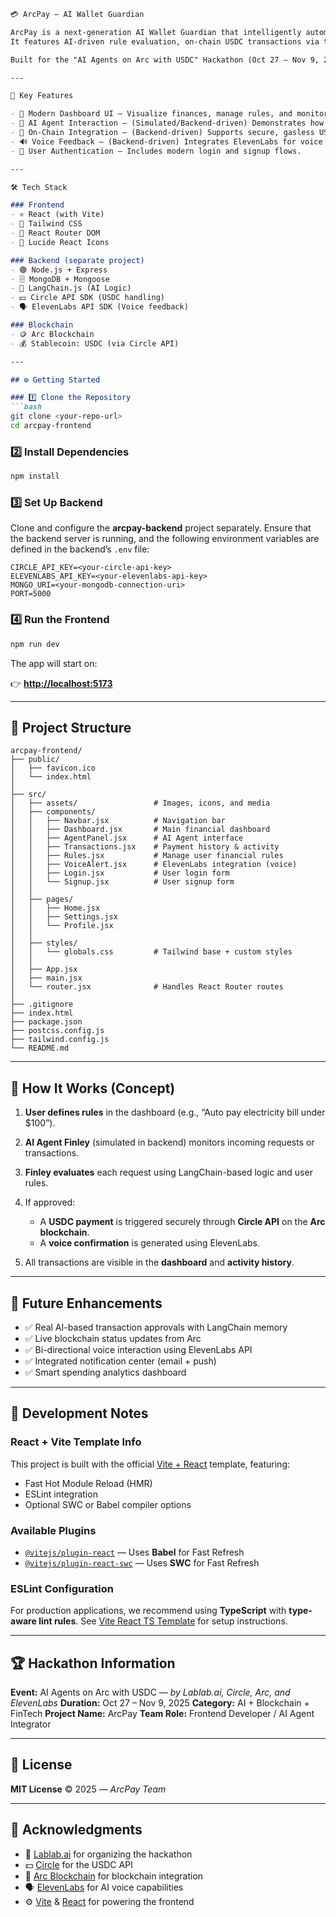 ````markdown
💳 ArcPay — AI Wallet Guardian

ArcPay is a next-generation AI Wallet Guardian that intelligently automates personal finances.  
It features AI-driven rule evaluation, on-chain USDC transactions via the Arc blockchain, and voice interactions powered by ElevenLabs.

Built for the "AI Agents on Arc with USDC" Hackathon (Oct 27 – Nov 9, 2025) — organized by Lablab.ai, Circle, Arc, and ElevenLabs.

---

🚀 Key Features

- 🎨 Modern Dashboard UI — Visualize finances, manage rules, and monitor AI agent activity.  
- 🧠 AI Agent Interaction — (Simulated/Backend-driven) Demonstrates how agents like Arcpay evaluate payment requests based on user-defined rules.  
- 🔗 On-Chain Integration — (Backend-driven) Supports secure, gasless USDC payments on the Arc blockchain via the Circle API.  
- 🔊 Voice Feedback — (Backend-driven) Integrates ElevenLabs for voice alerts and potentially voice command processing.  
- 🔐 User Authentication — Includes modern login and signup flows.

---

🛠️ Tech Stack

### Frontend
- ⚛️ React (with Vite)
- 💨 Tailwind CSS
- 🧭 React Router DOM
- 🧩 Lucide React Icons

### Backend (separate project)
- 🟢 Node.js + Express
- 🗄️ MongoDB + Mongoose
- 🤖 LangChain.js (AI Logic)
- 💵 Circle API SDK (USDC handling)
- 🗣️ ElevenLabs API SDK (Voice feedback)

### Blockchain
- 🪙 Arc Blockchain  
- 💰 Stablecoin: USDC (via Circle API)

---

## ⚙️ Getting Started

### 1️⃣ Clone the Repository
```bash
git clone <your-repo-url>
cd arcpay-frontend
````

### 2️⃣ Install Dependencies

```bash
npm install
```

### 3️⃣ Set Up Backend

Clone and configure the **arcpay-backend** project separately.
Ensure that the backend server is running, and the following environment variables are defined in the backend’s `.env` file:

```env
CIRCLE_API_KEY=<your-circle-api-key>
ELEVENLABS_API_KEY=<your-elevenlabs-api-key>
MONGO_URI=<your-mongodb-connection-uri>
PORT=5000
```

### 4️⃣ Run the Frontend

```bash
npm run dev
```

The app will start on:

👉 **[http://localhost:5173](http://localhost:5173)**

---

## 🧩 Project Structure

```
arcpay-frontend/
├── public/
│   ├── favicon.ico
│   └── index.html
│
├── src/
│   ├── assets/                 # Images, icons, and media
│   ├── components/
│   │   ├── Navbar.jsx          # Navigation bar
│   │   ├── Dashboard.jsx       # Main financial dashboard
│   │   ├── AgentPanel.jsx      # AI Agent interface
│   │   ├── Transactions.jsx    # Payment history & activity
│   │   ├── Rules.jsx           # Manage user financial rules
│   │   ├── VoiceAlert.jsx      # ElevenLabs integration (voice)
│   │   ├── Login.jsx           # User login form
│   │   └── Signup.jsx          # User signup form
│   │
│   ├── pages/
│   │   ├── Home.jsx
│   │   ├── Settings.jsx
│   │   └── Profile.jsx
│   │
│   ├── styles/
│   │   └── globals.css         # Tailwind base + custom styles
│   │
│   ├── App.jsx
│   ├── main.jsx
│   └── router.jsx              # Handles React Router routes
│
├── .gitignore
├── index.html
├── package.json
├── postcss.config.js
├── tailwind.config.js
└── README.md
```

---

## 🧠 How It Works (Concept)

1. **User defines rules** in the dashboard (e.g., “Auto pay electricity bill under $100”).
2. **AI Agent Finley** (simulated in backend) monitors incoming requests or transactions.
3. **Finley evaluates** each request using LangChain-based logic and user rules.
4. If approved:

   * A **USDC payment** is triggered securely through **Circle API** on the **Arc blockchain**.
   * A **voice confirmation** is generated using ElevenLabs.
5. All transactions are visible in the **dashboard** and **activity history**.

---

## 🧠 Future Enhancements

* ✅ Real AI-based transaction approvals with LangChain memory
* ✅ Live blockchain status updates from Arc
* ✅ Bi-directional voice interaction using ElevenLabs API
* ✅ Integrated notification center (email + push)
* ✅ Smart spending analytics dashboard

---

## 🧰 Development Notes

### **React + Vite Template Info**

This project is built with the official [Vite + React](https://vitejs.dev) template, featuring:

* Fast Hot Module Reload (HMR)
* ESLint integration
* Optional SWC or Babel compiler options

### **Available Plugins**

* [`@vitejs/plugin-react`](https://github.com/vitejs/vite-plugin-react/blob/main/packages/plugin-react) — Uses **Babel** for Fast Refresh
* [`@vitejs/plugin-react-swc`](https://github.com/vitejs/vite-plugin-react/blob/main/packages/plugin-react-swc) — Uses **SWC** for Fast Refresh

### **ESLint Configuration**

For production applications, we recommend using **TypeScript** with **type-aware lint rules**.
See [Vite React TS Template](https://github.com/vitejs/vite/tree/main/packages/create-vite/template-react-ts) for setup instructions.

---

## 🏆 Hackathon Information

**Event:** AI Agents on Arc with USDC — *by Lablab.ai, Circle, Arc, and ElevenLabs*
**Duration:** Oct 27 – Nov 9, 2025
**Category:** AI + Blockchain + FinTech
**Project Name:** ArcPay
**Team Role:** Frontend Developer / AI Agent Integrator

---

## 🧾 License

**MIT License** © 2025 — *ArcPay Team*

---

## 🙌 Acknowledgments

* 🧠 [Lablab.ai](https://lablab.ai) for organizing the hackathon
* 💵 [Circle](https://www.circle.com) for the USDC API
* 🔗 [Arc Blockchain](https://arcblock.io) for blockchain integration
* 🗣️ [ElevenLabs](https://elevenlabs.io) for AI voice capabilities
* ⚙️ [Vite](https://vitejs.dev) & [React](https://react.dev) for powering the frontend
